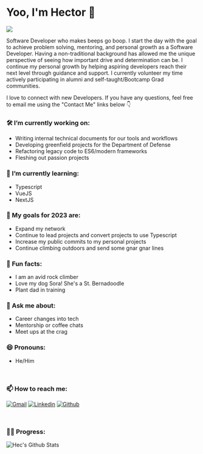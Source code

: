 # Yoo, I'm Hector 👋

![](https://komarev.com/ghpvc/?username=h-Benitez13&color=green)

Software Developer who makes beeps go boop. I start the day with the goal to achieve problem solving, mentoring, and personal growth as a Software Developer. Having a non-traditional background has allowed me the unique perspective of seeing how important drive and determination can be. I continue my personal growth by helping aspiring developers reach their next level through guidance and support. I currently volunteer my time actively participating in alumni and self-taught/Bootcamp Grad communities. 

I love to connect with new Developers. If you have any questions, feel free to email me using the "Contact Me" links below 👇

### 🛠 I’m currently working on:
- Writing internal technical documents for our tools and workflows
- Developing greenfield projects for the Department of Defense
- Refactoring legacy code to ES6/modern frameworks
- Fleshing out passion projects

### 🌱 I’m currently learning:
- Typescript
- VueJS
- NextJS

### 🥅 My goals for 2023 are:
- Expand my network 
- Continue to lead projects and convert projects to use Typescript
- Increase my public commits to my personal projects
- Continue climbing outdoors and send some gnar gnar lines

### 👾 Fun facts:
- I am an avid rock climber
- Love my dog Sora! She's a St. Bernadoodle
- Plant dad in training

### 💬 Ask me about:
- Career changes into tech
- Mentorship or coffee chats
- Meet ups at the crag

### 😄 Pronouns:
- He/Him

<br>

### 📫 How to reach me:
[![Gmail](https://img.shields.io/badge/-Gmail-c14438?style=flat&logo=Gmail&logoColor=white)](mailto:h.benitez3711@gmail.com)
[![Linkedin](https://img.shields.io/badge/-LinkedIn-blue?style=flat&logo=Linkedin&logoColor=white)](https://www.linkedin.com/in/hector-benitez/)
[![Github](https://img.shields.io/badge/-Github-purple?style=flat&logo=Github&logoColor=white)](https://github.com/h-Benitez13)

<br>

### 👨‍💻 Progress:
![Hec's Github Stats](https://github-readme-stats.vercel.app/api?username=h-Benitez13&theme=yeblu&show_icons=true&&count_private=true&hide_border=true)
